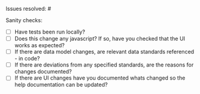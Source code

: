 Issues resolved: #

Sanity checks:
- [ ] Have tests been run locally?
- [ ] Does this change any javascript? If so, have you checked that the UI works as expected?
- [ ] If there are data model changes, are relevant data standards referenced - in code?
- [ ] If there are deviations from any specified standards, are the reasons for changes documented?
- [ ] If there are UI changes have you documented whats changed so the help documentation can be updated?
